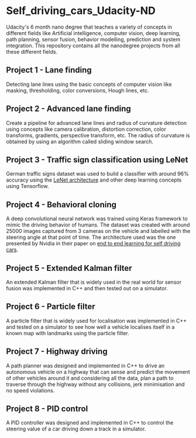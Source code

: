 # Self_driving_cars_Udacity-ND
Udacity's 6 month nano degree that teaches a variety of concepts in different fields like Artificial intelligence, computer vision, deep learning, path planning, sensor fusion, behavior modelling, prediction and system integration. This repository contains all the nanodegree projects from all these different fields.

## Project 1 - Lane finding
Detecting lane lines using the basic concepts of computer vision like masking, thresholding, color conversions, Hough lines, etc.
## Project 2 - Advanced lane finding
Create a pipeline for advanced lane lines  and radius of curvature detection using concepts like camera calibration, distortion correction, color transforms, gradients, perspective transform, etc. The radius of curvature is obtained by using an algorithm called sliding window search.
## Project 3 - Traffic sign classification using LeNet
German traffic signs dataset was used to build a classifier with around 96% accuracy using the [LeNet architecture](http://yann.lecun.com/exdb/publis/pdf/lecun-01a.pdf) and other deep learning concepts using Tensorflow.
## Project 4 - Behavioral cloning
A deep convolutional neural network was trained using Keras framework to mimic the driving behavior of humans. The dataset was created with around 25000 images captured from 3 cameras on the vehicle and labelled with the steering angle at that point of time. The architecture used was the one presented by Nvidia in their paper on [end to end learning for self driving cars](https://images.nvidia.com/content/tegra/automotive/images/2016/solutions/pdf/end-to-end-dl-using-px.pdf).
## Project 5 - Extended Kalman filter
An extended Kalman filter that is widely used in the real world for sensor fusion was implemented in C++ and then tested out on a simulator.
## Project 6 - Particle filter
A particle filter that is widely used for localisation was implemented in C++ and tested on a simulator to see how well a vehicle localises itself in a known map with landmarks using the particle filter.
## Project 7 - Highway driving
A path planner was designed and implemented in C++ to drive an autonomous vehicle on a highway that can sense and predict the movement of other vehicles around it and considering all the data, plan a path to traverse through the highway without any collisions, jerk minimisation and no speed violations.
## Project 8 - PID control
A PID controller was designed and implemented in C++ to control the steering value of a car driving down a track in a simulator.
